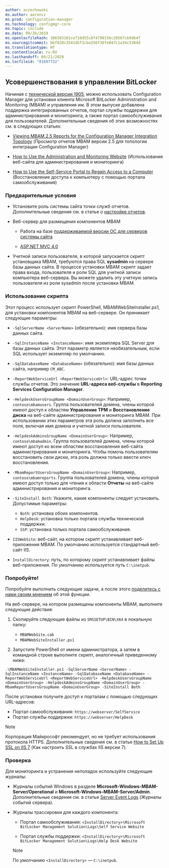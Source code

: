 ```yaml
---
author: aczechowski
ms.author: aaroncz
ms.prod: configuration-manager
ms.technology: configmgr-core
ms.topic: include
ms.date: 09/26/2019
ms.openlocfilehash: 386583101ce710d55c8f4790156c20507cb9d64f
ms.sourcegitcommit: bbf820c35414bf2cba356f30fe047c1a34c5384d
ms.translationtype: HT
ms.contentlocale: ru-RU
ms.lasthandoff: 04/21/2020
ms.locfileid: "81697732"
---
```

## <a name="improvements-to-bitlocker-management"></a><a name="bkmk_bitlocker"></a> Усовершенствования в управлении BitLocker

<!--3601034-->

Начиная с [технической версии 1905](../../technical-preview-1905.md#bkmk_bitlocker), можно использовать Configuration Manager для установки клиента Microsoft BitLocker Administration and Monitoring (MBAM) и управления им. В этом выпуске добавлена поддержка интегрированных отчетов, портал службы поддержки для администрирования и мониторинга, а также портал самообслуживания для пользователей. Дополнительные сведения об этих возможностях см. в следующих статьях:

- [Viewing MBAM 2.5 Reports for the Configuration Manager Integration Topology](https://docs.microsoft.com/microsoft-desktop-optimization-pack/mbam-v25/viewing-mbam-25-reports-for-the-configuration-manager-integration-topology) (Просмотр отчетов MBAM версии 2.5 для топологии интеграции Configuration Manager)

- [How to Use the Administration and Monitoring Website](https://docs.microsoft.com/microsoft-desktop-optimization-pack/mbam-v25/how-to-use-the-administration-and-monitoring-website) (Использование веб-сайта для администрирования и мониторинга)

- [How to Use the Self-Service Portal to Regain Access to a Computer](https://docs.microsoft.com/microsoft-desktop-optimization-pack/mbam-v25/how-to-use-the-self-service-portal-to-regain-access-to-a-computer-mbam-25) (Восстановление доступа к компьютеру с помощью портала самообслуживания)

### <a name="prerequisites"></a>Предварительные условия

- Установите роль системы сайта точки служб отчетов. Дополнительные сведения см. в статье о [настройке отчетов](../../../../servers/manage/configuring-reporting.md).

- Веб-сервер для размещения компонентов MBAM

  - Работа на базе [поддерживаемой версии ОС для серверов системы сайта](../../../../plan-design/configs/supported-operating-systems-for-site-system-servers.md)

  - [ASP.NET MVC 4.0](https://docs.microsoft.com/aspnet/mvc/mvc4)

- Учетной записи пользователя, в которой запускается скрипт установщика MBAM, требуются права SQL **sysadmin** на сервере базы данных сайта. В процессе установки MBAM скрипт задает права входа, пользователя и роли SQL для учетной записи компьютера веб-сервера. Вы можете удалить эту учетную запись пользователя из роли sysadmin после установки MBAM.

### <a name="script-usage"></a>Использование скрипта

Этот процесс использует скрипт PowerShell, MBAMWebSiteInstaller.ps1, для установки компонентов MBAM на веб-сервере. Он принимает следующие параметры:

- `-SqlServerName <ServerName>` (обязательно): имя сервера базы данных сайта.

- `-SqlInstanceName <InstanceName>`: имя экземпляра SQL Server для базы данных сайта. Этот параметр является необязательным, если SQL использует экземпляр по умолчанию.

- `-SqlDatabaseName <DatabaseName>` (обязательно): имя базы данных сайта, например `CM_ABC`.

- `-ReportWebServiceUrl <ReportWebServiceUrl>`: URL-адрес точки службы отчетов. Это значение **URL-адреса веб-службы** в **Reporting Services Configuration Manager**.

- `-HelpdeskUsersGroupName <DomainUserGroup>`: Например, `contoso\mbamusers`. Группа пользователей домена, члены которой имеют доступ к областям **Управление TPM** и **Восстановление диска** на веб-сайте администрирования и мониторинга MBAM. При использовании этих параметров эта роль должна заполнить все поля, включая имя домена и учетной записи пользователя.

- `-HelpdeskAdminsGroupName <DomainUserGroup>`: Например, `contoso\mbamadmin`. Группа пользователей домена, члены которой имеют доступ ко всем областям восстановления веб-сайта администрирования и мониторинга. Чтобы помочь пользователям восстановить свои диски, эта роль должна только ввести ключ восстановления.

- `-MbamReportUsersGroupName <DomainUserGroup>`: Например, `contoso\mbamreports`. Группа пользователей домена, члены которой имеют доступ только для чтения к области **Отчеты** на веб-сайте администрирования и мониторинга.

- `-SiteInstall Both`: Укажите, какие компоненты следует установить. Допустимые параметры:
  - `Both`: установка обоих компонентов.
  - `HelpDesk`: установка только портала службы технической поддержки.
  - `SSP`: установка только портала самообслуживания.

- `IISWebSite`: веб-сайт, на котором скрипт устанавливает веб-приложения MBAM. По умолчанию используется стандартный веб-сайт IIS.

- `InstallDirectory`: путь, по которому скрипт устанавливает файлы веб-приложения. По умолчанию используется путь `C:\inetpub`.

### <a name="try-it-out"></a>Попробуйте!

Попробуйте выполнить следующие задачи, а после этого [поделитесь с нами своим мнением](../../../../understand/find-help.md#product-feedback) об этой функции.

На веб-сервере, на котором размещены компоненты MBAM, выполните следующие действия:

1. Скопируйте следующие файлы из `SMSSETUP\BIN\X64` в локальную папку:

    - `MBAMWebSite.cab`
    - `MBAMWebSiteInstaller.ps1`

1. Запустите PowerShell от имени администратора, а затем в командной строке выполните скрипт, аналогичный приведенному ниже:

  `.\MBAMWebSiteInstaller.ps1 -SqlServerName <ServerName> -SqlInstanceName <InstanceName> -SqlDatabaseName <DatabaseName> -ReportWebServiceUrl <ReportWebServiceUrl> -HelpdeskUsersGroupName <DomainUserGroup> -HelpdeskAdminsGroupName <DomainUserGroup> -MbamReportUsersGroupName <DomainUserGroup> -SiteInstall Both`

После установки получите доступ к порталам с помощью следующих URL-адресов:

- Портал самообслуживания: `https://webserver/SelfService`
- Портал службы поддержки: `https://webserver/HelpDesk`

> [!NOTE]
> Корпорация Майкрософт рекомендует, но не требует использования протокола HTTPS. Дополнительные сведения см. в статье [How to Set Up SSL on IIS 7](https://docs.microsoft.com/iis/manage/configuring-security/how-to-set-up-ssl-on-iis) (Как настроить SSL в службах IIS версии 7).

### <a name="verify"></a>Проверка

Для мониторинга и устранения неполадок используйте следующие журналы:

- Журналы событий Windows в разделе **Microsoft-Windows-MBAM-Server/Operational** и **Microsoft-Windows-MBAM-Server/Admin**. Дополнительные сведения см. в статье [Server Event Logs](https://docs.microsoft.com/microsoft-desktop-optimization-pack/mbam-v25/server-event-logs) (Журналы событий сервера).

- Журналы трассировки для каждого компонента:

  - Портал самообслуживания: `<InstallDirectory>\Microsoft BitLocker Management Solution\Logs\Self Service Website`

  - Портал службы поддержки: `<InstallDirectory>\Microsoft BitLocker Management Solution\Logs\Help Desk Website`

  > [!NOTE]
  > По умолчанию `<InstallDirectory>` — `C:\inetpub`.
